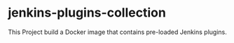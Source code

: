 # jenkins-plugins-collection

This Project build a Docker image that contains pre-loaded Jenkins plugins.
